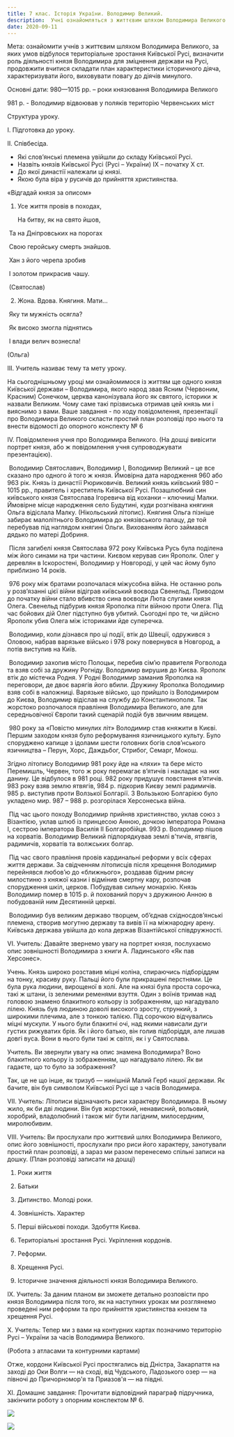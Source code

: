 ```yaml
---
title: 7 клас. Історія України. Володимир Великий.
description:  Учні ознайомляться з життєвим шляхом Володимира Великого та за яких умов відбулося територіальне зростання Київської Русі, визначать роль  діяльності князя Володимира для зміцнення держави на Русі
date: 2020-09-11
---
```


Мета: ознайомити учнів з життєвим шляхом Володимира Великого, за яких умов відбулося територіальне зростання Київської Русі, визначити роль  діяльності князя Володимира для зміцнення держави на Русі, продовжити вчитися складати план характеристики історичного діяча, характеризувати його, виховувати повагу до діячів минулого.

Основні дати: 980—1015 рр. – роки князювання  Володимира Великого

981 р.  - Володимир відвоював у поляків територію Червенських міст



Структура уроку.

І. Підготовка до уроку.

ІІ. Співбесіда.

- Які слов’янські племена увійшли до складу Київської Русі.
- Назвіть князів Київської Русі (Русі – України) ІХ – початку Х ст.
- До якої династії належали ці князі.
- Якою була віра у русичів до прийняття християнства.

«Відгадай князя за описом»

1. Усе життя провів в походах,

   На битву, як на свято йшов,

​      Та на Дніпровських на порогах

​      Свою геройську смерть знайшов.

​      Хан з його черепа зробив

​      І золотом прикрасив чашу.

​      (Святослав)

2. Жона. Вдова. Княгиня. Мати…

​      Яку ти мужність осягла?

​      Як високо змогла піднятись

​      І влади велич вознесла!

(Ольга)

ІІІ. Учитель називає тему та мету уроку.

На сьогоднішньому уроці ми ознайомимося із життям ще одного князя Київської держави – Володимира, якого народ звав Ясним (Червоним, Красним) Сонечком, церква канонізувала його як святого, історики ж назвали Великим. Чому саме такі прізвиська отримав цей князь ми і вияснимо з вами. Ваше завдання -  по ходу повідомлення, презентації про Володимира Великого скласти простий план розповіді про нього та внести відомості до опорного конспекту № 6

ІV. Повідомлення учня про Володимира Великого. (На дошці вивісити портрет князя, або ж повідомлення учня супроводжувати презентацією).

​     Володимир Святославич, Володимир І, Володимир Великий – це все сказано про одного й того ж князя. Ймовірна дата народження 960 або 963 рік. Князь із династії Рюриковичів. Великий князь київський 980 – 1015 рр., правитель і хреститель Київської Русі. Позашлюбний син київського князя Святослава Ігоревича від коханки – ключниці Малки. Ймовірне місце народження село Будутині, куди розгнівана княгиня Ольга відіслала Малку. (Нікольський літопис). Княгиня Ольга пізніше забирає малолітнього Володимира до князівського палацу, де той перебував під наглядом княгині Ольги. Вихованням його займався дядько по матері Добриня.

​    Після загибелі князя Святослава 972 року Київська Русь була поділена між його синами на три частини. Києвом керував син Ярополк. Олег у деревлян в Іскоростені, Володимир у Новгороді, у цей час йому було приблизно 14 років.

​     976 року між братами розпочалася міжусобна війна. Не останню роль у розв’язанні цієї війни відіграв київський воєвода Свенельд. Приводом до початку війни стало вбивство сина воєводи Люта слугами князя Олега. Свенельд підбурив князя Ярополка піти війною проти Олега. Під час бойових дій Олег підступно був убитий. Сьогодні про те, чи дійсно Ярополк убив Олега між істориками йде суперечка.

​     Володимир, коли дізнався про ці події, втік до Швеції, одружився з Оловою, набрав варязьке військо і 978 року повернувся в Новгород, а потів виступив на Київ.

​     Володимир захопив місто Полоцьк, перебив сім’ю правителя Рогволода та взяв собі за дружину Рогніду. Володимир вирушив до Києва. Ярополк втік до містечка Родня. У Родні Володимир заманив Ярополка на переговори, де двоє варягів його вбили. Дружину Ярополка Володимир взяв собі в наложниці. Варязьке військо, що прийшло із Володимиром до Києва, Володимир відіслав на службу до Константинополя. Так жорстоко розпочалося правління Володимира Великого, але для середньовічної Європи такий сценарій подій був звичним явищем.

​    980 року за «Повістю минулих літ» Володимир став княжити в Києві. Першим заходом князя було реформування язичницького культу. Було споруджено капище з ідолами шести головних богів слов’нського язичництва – Перун, Хорс, Даждьбог, Стрибог, Семарг, Мокош.

   Згідно літопису Володимир 981 року йде на «ляхи» та бере місто Перемишль, Червен, того ж року перемагає в’ятичів і накладає на них данину. Це відбулося в 981 році. 982 року придушує повстання в’ятичів. 983 року взяв землю ятвягів, 984 р. підкорив Києву землі радимичів. 985 р. виступив проти Волзької Болгарії. З Вользькою Болгарією було укладено мир. 987 – 988 р. розгорілася Херсонеська війна.

​    Під час цього походу Володимир прийняв християнство, уклав союз з Візантією, уклав шлюб із принцесою Анною, дочкою імператора Романа І, сестрою імператора Василія ІІ Болгаробійця. 993 р. Володимир пішов на хорватів. Володимир Великий підпорядкував землі в’тичів, ятвягів, радимичів, хорватів та волжських болгар.

​     Під час свого правління провів кардинальні реформи у всіх сферах життя держави. За свідченням літописців після хрещення Володимир перейнявся любов’ю до «ближнього», роздавав бідним рясну милостиню з княжої казни і відмінив смертну кару, розпочав спорудження шкіл, церков. Побудував сильну монархію.  Князь Володимир помер в 1015 р. й похований поруч з дружиною Анною в побудованій ним Десятинній церкві.

​      Володимир був великим державо творцем, об’єднав східносдов’янські племена, створив могутню державу та вивів її на міжнародну арену. Київська держава увійшла до кола держав Візантійської співдружності.

VІ. Учитель: Давайте звернемо увагу на портрет князя,  послухаємо опис зовнішності Володимира з  книги А. Ладинського «Як пав Херсонес».

Учень. Князь широко розставив міцні коліна, спираючись підборіддям на тонку, красиву руку. Пальці його були прикрашені перстнями. Це була рука людини, вирощеної в холі. Але на князі була проста сорочка, такі ж штани, із зеленими ременями взуття.  Один з воїнів тримав над головою знамено блакитного кольору із зображенням, що нагадувало лілею. Князь був людиною доволі високого зросту, стрункий, з широкими плечима, але з тонкою талією. Під сорочкою відчувались міцні мускули. У нього були блакитні очі, над якими нависали дуги густих рижуватих брів. Як і його батько, він голив підборіддя, але лишав довгі вуса. Вони в нього були такі ж світлі, як і у Святослава.

Учитель. Ви звернули увагу на опис знамена Володимира? Воно блакитного кольору із зображенням, що нагадувало лілею. Як ви гадаєте, що то було за зображення?

Так, це не що інше, як тризуб — нинішній Малий Герб нашої держави. Як бачите, він був символом Київської Русі ще з часів Володимира.

VІІ. Учитель: Літописи відзначають риси характеру Володимира. В ньому жило, як би дві людини. Він був жорстокий, ненависний, вольовий, хоробрий, владолюбний і також міг бути лагідним, милосердним, миролюбивим.

 VІІІ. Учитель: Ви прослухали про життєвий шлях Володимира Великого, опис його зовнішності, прослухали про риси його характеру,  занотували простий план розповіді, а зараз ми разом перенесемо спільні записи на дошку. (План розповіді записати на дошці)

1. Роки життя

2. Батьки

3. Дитинство. Молоді роки.

4. Зовнішність. Характер

5. Перші військові походи. Здобуття Києва.

6. Територіальні зростання Русі. Укріплення кордонів.

7. Реформи.

8. Хрещення Русі.

9. Історичне значення діяльності князя Володимира Великого.

ІХ. Учитель: За даним планом ви зможете детально розповісти про князя Володимира після того, як на наступних уроках ми розглянемо проведені ним реформи та про прийняття християнства князем та хрещення Русі.

Х. Учитель: Тепер ми з вами на контурних картах позначимо територію Русі – України за часів Володимира Великого.

(Робота з атласами та контурними картами)

Отже, кордони Київської Русі простягались від Дністра, Закарпаття на заході до Оки Волги — на сході, від Чудського, Ладозького озер — на півночі до Причорномор'я та Приазов'я — на півдні.

ХІ. Домашнє завдання: Прочитати відповідний параграф підручника, закінчити роботу з опорним конспектом № 6.

![](/uploads/7-klas-wolodimir-welikij-1.png)

![](/uploads/7-klas-wolodimir-welikij-2.png)
